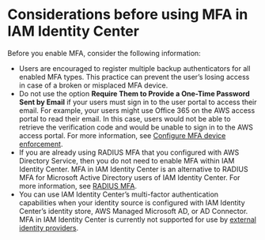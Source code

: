 # Considerations before using MFA in IAM Identity Center<a name="mfa-considerations"></a>

Before you enable MFA, consider the following information:
+ Users are encouraged to register multiple backup authenticators for all enabled MFA types\. This practice can prevent the user’s losing access in case of a broken or misplaced MFA device\. 
+ Do not use the option **Require Them to Provide a One\-Time Password Sent by Email** if your users must sign in to the user portal to access their email\. For example, your users might use Office 365 on the AWS access portal to read their email\. In this case, users would not be able to retrieve the verification code and would be unable to sign in to the AWS access portal\. For more information, see [Configure MFA device enforcement](how-to-configure-mfa-device-enforcement.md)\.
+ If you are already using RADIUS MFA that you configured with AWS Directory Service, then you do not need to enable MFA within IAM Identity Center\. MFA in IAM Identity Center is an alternative to RADIUS MFA for Microsoft Active Directory users of IAM Identity Center\. For more information, see [RADIUS MFA](about-radius.md)\.
+ You can use IAM Identity Center’s multi\-factor authentication capabilities when your identity source is configured with IAM Identity Center’s identity store, AWS Managed Microsoft AD, or AD Connector\. MFA in IAM Identity Center is currently not supported for use by [external identity providers](https://docs.aws.amazon.com/singlesignon/latest/userguide/manage-your-identity-source-idp.html)\.